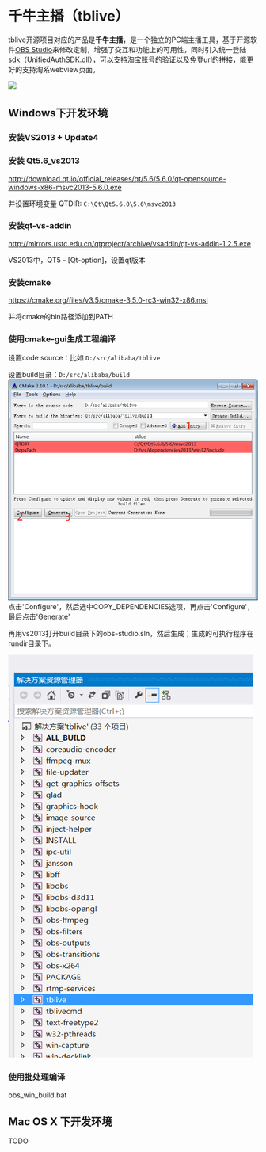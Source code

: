 
千牛主播（tblive）
====

tblive开源项目对应的产品是**千牛主播**，是一个独立的PC端主播工具，基于开源软件[OBS Studio](https://github.com/jp9000/obs-studio)来修改定制，增强了交互和功能上的可用性，同时引入统一登陆sdk（UnifiedAuthSDK.dll），可以支持淘宝账号的验证以及免登url的拼接，能更好的支持淘系webview页面。

![](https://raw.githubusercontent.com/alibaba/tblive/master/docs/images/tblive_view.jpg)

## Windows下开发环境

### 安装VS2013 + Update4

### 安装 Qt5.6_vs2013
http://download.qt.io/official_releases/qt/5.6/5.6.0/qt-opensource-windows-x86-msvc2013-5.6.0.exe

并设置环境变量 QTDIR: `C:\Qt\Qt5.6.0\5.6\msvc2013`

### 安装qt-vs-addin
http://mirrors.ustc.edu.cn/qtproject/archive/vsaddin/qt-vs-addin-1.2.5.exe

VS2013中，QT5 - [Qt-option]，设置qt版本

### 安装cmake
https://cmake.org/files/v3.5/cmake-3.5.0-rc3-win32-x86.msi

并将cmake的bin路径添加到PATH

### 使用cmake-gui生成工程编译

设置code source：比如 `D:/src/alibaba/tblive`

设置build目录：`D:/src/alibaba/build`
![avatar](./img/cmake.png)
点击'Configure'，然后选中COPY_DEPENDENCIES选项，再点击'Configure'，最后点击'Generate'

再用vs2013打开build目录下的obs-studio.sln，然后生成；生成的可执行程序在rundir目录下。

![avatar](./img/vs-1.png)

### 使用批处理编译

obs_win_build.bat



## Mac OS X 下开发环境
TODO

